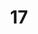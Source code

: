 ---
layout: painting
title: 17
image: /images/paintings/acrylic/JRB Web 33-min.jpg
dimensions: 290mm x 197mm
media: Acrylic on Acrylic
group: Acrylic
---